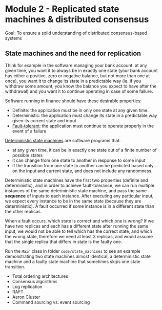 # Module 2 - Replicated state machines & distributed consensus

Goal: To ensure a solid understanding of distributed consensus-based systems

## State machines and the need for replication
Think for example in the software managing your bank account: at any given time, you want it to always be in exactly 
one state (your bank account has either a positive, zero or negative balance, but not more than one at once), 
you want it to change its state in a predictable way (ie. if you withdraw some amount, you know the balance 
you expect to have after the withdrawal) and you want it to continue operating in case of some failure.

Software running in finance should have these desirable properties:
- Definite: the application must be in only one state at any given time.
- Deterministic: the application must change its state in a predictable way given its current state and input.
- [Fault-tolerant](https://en.wikipedia.org/wiki/Fault_tolerance): the application must continue to operate properly in the event of a failure

[Deterministic state machines](https://en.wikipedia.org/wiki/Deterministic_finite_automaton) are software programs that:
- at any given time, it can be in exactly one state out of a finite number of possible states
- it can change from one state to another in response to some input
- if the transition from one state to another can be predicted based only on the input and current state, 
and does not include any randomness.

Deterministic state machines have the first two properties (definite and deterministic), and in order to achieve fault-tolerance, 
we can run multiple instances of the same deterministic state machine, and pass the same **sequence** of inputs 
to each instance. After executing any particular input, we expect every instance to be in the same state 
(because they are deterministic). A fault occurred if some instance is in a different state than the other replicas. 

When a fault occurs, which state is correct and which one is wrong? If we have two replicas and each has a different state after
running the same input, we would not be able to tell which has the correct state, and which the wrong state, therefore we need 
at least 3 replicas, and would assume that the single replica that differs in state is the faulty one.

Run the `Main` class in folder `code/state_machines` to see an example demonstrating two state machines almost identical, a 
deterministic state machine and a faulty state machine that sometimes skips one state transition.

- Total ordering architectures
- Consensus algorithms
- Log replication
- RAFT
- Aeron Cluster
- Command sourcing vs. event sourcing
